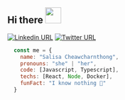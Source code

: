 ## Hi there <img src="https://media.giphy.com/media/cmgAyICMLiK63JCtd6/giphy.gif" width="36"/>

<a target="_blank" href="https://www.linkedin.com/in/salisa-cct/"><img alt="Linkedin URL" src="https://img.shields.io/badge/Salisa Cct-0a66c2?logo=linkedin&style=flat-square"/></a>
<a target="_blank" href="https://twitter.com/cikareto_/"><img alt="Twitter URL" src="https://img.shields.io/badge/@cikareto-1d9bf0?logo=twitter&logoColor=white&style=flat-square"/></a>

```javascript
  const me = {
    name: "Salisa Cheawcharnthong",
    pronouns: "she" | "her",
    code: [Javascript, Typescript],
    techs: [React, Node, Docker],
    funFact: "I know nothing 🤫"
  }
```

<!--
**cikareto/cikareto** is a ✨ _special_ ✨ repository because its `README.md` (this file) appears on your GitHub profile.

Here are some ideas to get you started:

- 🔭 I’m currently working on ...
- 🌱 I’m currently learning ...
- 👯 I’m looking to collaborate on ...
- 🤔 I’m looking for help with ...
- 💬 Ask me about ...
- 📫 How to reach me: ...
- 😄 Pronouns: ...
- ⚡ Fun fact: ...
-->
